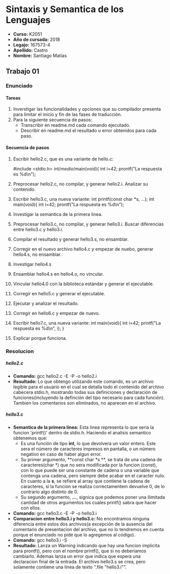 # Sintaxis y Semantica de los Lenguajes

* **Curso:** K2051
* **Año de cursada:** 2018
* **Legajo:** 167573-4
* **Apellido:** Castro
* **Nombre:** Santiago Matias

## Trabajo 01

### Enunciado

#### Tareas
1. Inverstigar las funcionalidades y opciones que su compilador presenta para limitar el inicio y fin de las fases de traducción.
2. Para la siguiente secuencia de pasos:
	* Transcribir en readme.md cada comando ejecutado.
	* Describir en readme.md el resultado u error obtenidos para cada paso.

#### Secuencia de pasos

1. Escribir hello2.c, que es una variante de hello.c:
	
	#include <stdio.h>
	int/*medio*/main(void){
		int i=42;
 		prontf("La respuesta es %d\n");

2. Preprocesar hello2.c, no compilar, y generar hello2.i. Analizar su contenido.

3. Escribir hello3.c, una nueva variante:
	int printf(const char *s, ...);
	int main(void){
		int i=42;
		prontf("La respuesta es %d\n");
4. Investigar la semantica de la primera linea.
5. Preprocesar hello3.c, no compilar, y generar hello3.i. Buscar diferencias entre hello3.c y hello3.i.
6. Compilar el resultado y generar hello3.s, no ensamblar.
7. Corregir en el nuevo archivo hello4.c y empezar de nuebo, generar hello4.s, no ensamblar.
8. Investigar hello4.s
9. Ensamblar hello4.s en hello4.o, no vincular.
10. Vincular hello4.0 con la biblioteca estándar y generar el ejecutable.
11. Corregir en hello5.c y generar el ejecutable.
12. Ejecutar y analizar el resultado.
13. Corregir en hello6.c y empezar de nuevo.
14. Escribir hello7.c, una nueva variante:
	int main(void){
		int i=42;
 		printf("La respuesta es %d\n", i);
	}
15. Explicar porque funciona.


### Resolucion

##### hello2.c

* **Comando:** gcc hello2.c -E -P -o hello2.i
* **Resultado:** Lo que obtengo utilizando este comando, es un archivo legible para el usuario en el cual se detalla todo el contenido del archivo cabecera stdio.h, mostrando todas sus definiciones y declaración de funciones(incluyendo la definción del tipo necesario para cada función). Tambien los comentarios son eliminados, no aparecen en el archivo.

##### hello3.c
* **Semantica de la primera linea:** Esta linea representa lo que seria la funcion 'printf()' dentro de stdio.h. Haciendo el analisis semantico obtenemos que: 
	+ Es una función de tipo **int**, lo que devolvera un valor entero. Este sera el número de caracteres impresos en pantalla, o un número negativo en caso de haber algun error.
	+ Su primer argumento, **const char *s **, se trata de una cadena de caracteres(char *) que no sera modificada por la funcion (const), con lo que puede ser una constante de cadena o una variable que contenga una cadena, pero siempre debe acabar en el caracter nulo. En cuanto a la **s**, se refiere al array que contiene la cadena de caracteres, si la funcion se realiza correctamentem devuelve 0, de lo contrario algo distinto de 0. 
	+ Su segundo argumento, **...**, signica que podemos poner una ilimitada cantidad de otros argumentos los cuales printf() sabra que hacer con ellos.
* **Comando:** gcc hello3.c -E -P -o hello3.i 
* **Comparacion entre hello3.i y hello3.c:** No encontramos ninguna diferencia entre estos dos archivos(a excepción de la ausencia del comentario de presentacion del archivo, que no lo tendremos en cuenta porque el enunciado no pide que lo agregemos al código).
* **Comando:** gcc hello3.i -S
* **Resultado:** Lanza un Warning indicando que hay una funcion implicita para prontf(), pero con el nombre printf(), que si no deberiamos cambiarlo. Ademas lanza un error que indica que espera una declaracion final de la entrada. El archivo hello3.s se crea, pero solamente contiene una linea de texto ".file	"hello3.i"".